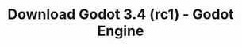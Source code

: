 ---
# Generated by /tools/generators/src/download_archive_generator !!! do not edit by hand !!!
title: 'Download Godot 3.4 (rc1) - Godot Engine'
type: 'download/archive'
name: '3.4'
flavor: 'rc1'
release_date: '2021-10-19T03:00:00-00:00'
release_notes: 'article/release-candidate-godot-3-4-rc-1/'
primaryPlatforms:
  - 'android.apk'
  - 'linux.64'
  - 'macos.universal'
  - 'windows.64'
  - 'linux_server.headless.64'
  - 'web'
  - 'templates'
links:
  android.apk:
    name: 'android.apk'
    title: 'Android'
    caption: 'APK Universal (ARM64 + ARMv7 + x86_64 + x86)'
    tags:
      - 'APK download'
      - 'ARM64/v7'
      - 'x86 (64 & 32 bit)'
    hosts:
      github_builds:
        regular: 'https://github.com/godotengine/godot-builds/releases/download/3.4-rc1/Godot_v3.4-rc1_android_editor.apk'
        mono: '#'
      github:
        regular: 'https://github.com/godotengine/godot/releases/download/3.4-rc1/Godot_v3.4-rc1_android_editor.apk'
        mono: '#'
  linux.64:
    name: 'linux.64'
    title: 'Linux'
    caption: 'Padrão (x86_64)'
    tags:
      - '64 bit'
    hosts:
      github_builds:
        regular: 'https://github.com/godotengine/godot-builds/releases/download/3.4-rc1/Godot_v3.4-rc1_x11.64.zip'
        mono: 'https://github.com/godotengine/godot-builds/releases/download/3.4-rc1/Godot_v3.4-rc1_mono_x11_64.zip'
      github:
        regular: 'https://github.com/godotengine/godot/releases/download/3.4-rc1/Godot_v3.4-rc1_x11.64.zip'
        mono: 'https://github.com/godotengine/godot/releases/download/3.4-rc1/Godot_v3.4-rc1_mono_x11_64.zip'
  macos.universal:
    name: 'macos.universal'
    title: 'macOS'
    caption: 'Universal (x86_64 + Silício da Apple)'
    tags:
      - 'Intel/Apple Silicon'
      - '64 bit'
    hosts:
      github_builds:
        regular: 'https://github.com/godotengine/godot-builds/releases/download/3.4-rc1/Godot_v3.4-rc1_osx.universal.zip'
        mono: 'https://github.com/godotengine/godot-builds/releases/download/3.4-rc1/Godot_v3.4-rc1_mono_osx.universal.zip'
      github:
        regular: 'https://github.com/godotengine/godot/releases/download/3.4-rc1/Godot_v3.4-rc1_osx.universal.zip'
        mono: 'https://github.com/godotengine/godot/releases/download/3.4-rc1/Godot_v3.4-rc1_mono_osx.universal.zip'
  windows.64:
    name: 'windows.64'
    title: 'Windows'
    caption: 'Padrão (x86_64)'
    tags:
      - '64 bit'
    hosts:
      github_builds:
        regular: 'https://github.com/godotengine/godot-builds/releases/download/3.4-rc1/Godot_v3.4-rc1_win64.exe.zip'
        mono: 'https://github.com/godotengine/godot-builds/releases/download/3.4-rc1/Godot_v3.4-rc1_mono_win64.zip'
      github:
        regular: 'https://github.com/godotengine/godot/releases/download/3.4-rc1/Godot_v3.4-rc1_win64.exe.zip'
        mono: 'https://github.com/godotengine/godot/releases/download/3.4-rc1/Godot_v3.4-rc1_mono_win64.zip'
  linux_server.headless.64:
    name: 'linux_server.headless.64'
    title: 'Linux Server'
    caption: 'Headless (x86_64)'
    tags:
      - '64 bit'
      - 'Headless'
    hosts:
      github_builds:
        regular: 'https://github.com/godotengine/godot-builds/releases/download/3.4-rc1/Godot_v3.4-rc1_linux_headless.64.zip'
        mono: 'https://github.com/godotengine/godot-builds/releases/download/3.4-rc1/Godot_v3.4-rc1_mono_linux_headless_64.zip'
      github:
        regular: 'https://github.com/godotengine/godot/releases/download/3.4-rc1/Godot_v3.4-rc1_linux_headless.64.zip'
        mono: 'https://github.com/godotengine/godot/releases/download/3.4-rc1/Godot_v3.4-rc1_mono_linux_headless_64.zip'
  web:
    name: 'web'
    title: 'Editor Web'
    caption: ''
    tags:
      - 'Self-hosted'
      - 'Cross-platform'
    hosts:
      github_builds:
        regular: 'https://github.com/godotengine/godot-builds/releases/download/3.4-rc1/Godot_v3.4-rc1_web_editor.zip'
        mono: '#'
      github:
        regular: 'https://github.com/godotengine/godot/releases/download/3.4-rc1/Godot_v3.4-rc1_web_editor.zip'
        mono: '#'
  linux.32:
    name: 'linux.32'
    title: 'Linux'
    caption: 'Padrão (x86)'
    tags:
      - '32 bit'
    hosts:
      github_builds:
        regular: 'https://github.com/godotengine/godot-builds/releases/download/3.4-rc1/Godot_v3.4-rc1_x11.32.zip'
        mono: 'https://github.com/godotengine/godot-builds/releases/download/3.4-rc1/Godot_v3.4-rc1_mono_x11_32.zip'
      github:
        regular: 'https://github.com/godotengine/godot/releases/download/3.4-rc1/Godot_v3.4-rc1_x11.32.zip'
        mono: 'https://github.com/godotengine/godot/releases/download/3.4-rc1/Godot_v3.4-rc1_mono_x11_32.zip'
  windows.32:
    name: 'windows.32'
    title: 'Windows'
    caption: 'Padrão (x86)'
    tags:
      - '32 bit'
    hosts:
      github_builds:
        regular: 'https://github.com/godotengine/godot-builds/releases/download/3.4-rc1/Godot_v3.4-rc1_win32.exe.zip'
        mono: 'https://github.com/godotengine/godot-builds/releases/download/3.4-rc1/Godot_v3.4-rc1_mono_win32.zip'
      github:
        regular: 'https://github.com/godotengine/godot/releases/download/3.4-rc1/Godot_v3.4-rc1_win32.exe.zip'
        mono: 'https://github.com/godotengine/godot/releases/download/3.4-rc1/Godot_v3.4-rc1_mono_win32.zip'
  linux_server.64:
    name: 'linux_server.64'
    title: 'Servidor Linux'
    caption: 'Padrão (x86_64)'
    tags:
      - '64 bit'
    hosts:
      github_builds:
        regular: 'https://github.com/godotengine/godot-builds/releases/download/3.4-rc1/Godot_v3.4-rc1_linux_server.64.zip'
        mono: 'https://github.com/godotengine/godot-builds/releases/download/3.4-rc1/Godot_v3.4-rc1_mono_linux_server_64.zip'
      github:
        regular: 'https://github.com/godotengine/godot/releases/download/3.4-rc1/Godot_v3.4-rc1_linux_server.64.zip'
        mono: 'https://github.com/godotengine/godot/releases/download/3.4-rc1/Godot_v3.4-rc1_mono_linux_server_64.zip'
  aar_library:
    name: 'aar_library'
    title: 'Biblioteca de AAR'
    caption: ''
    tags:
      - 'Android plugins'
      - 'Java'
      - 'Kotlin'
    hosts:
      github_builds:
        regular: 'https://github.com/godotengine/godot-builds/releases/download/3.4-rc1/godot-lib.3.4.rc1.release.aar'
        mono: 'https://github.com/godotengine/godot-builds/releases/download/3.4-rc1/godot-lib.3.4.rc1.mono.release.aar'
      github:
        regular: 'https://github.com/godotengine/godot/releases/download/3.4-rc1/godot-lib.3.4.rc1.release.aar'
        mono: 'https://github.com/godotengine/godot/releases/download/3.4-rc1/godot-lib.3.4.rc1.mono.release.aar'
  templates:
    name: 'templates'
    title: 'Modelos de exportação'
    caption: ''
    tags:
      - 'Utilizado para exportar os seus jogos para todas as plataformas suportadas'
    hosts:
      github_builds:
        regular: 'https://github.com/godotengine/godot-builds/releases/download/3.4-rc1/Godot_v3.4-rc1_export_templates.tpz'
        mono: 'https://github.com/godotengine/godot-builds/releases/download/3.4-rc1/Godot_v3.4-rc1_mono_export_templates.tpz'
      github:
        regular: 'https://github.com/godotengine/godot/releases/download/3.4-rc1/Godot_v3.4-rc1_export_templates.tpz'
        mono: 'https://github.com/godotengine/godot/releases/download/3.4-rc1/Godot_v3.4-rc1_mono_export_templates.tpz'
---